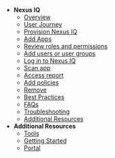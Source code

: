 - **Nexus IQ**
  - [Overview](nexus-iq/nexus-iq-overview)
  -	[User Journey](nexus-iq/nexus-iq-user-journey)
  - [Provision Nexus IQ](nexus-iq/nexus-iq-provision)
  -	[Add Apps](nexus-iq/nexus-iq-add-apps)
  -	[Review roles and permissions](nexus-iq/nexus-iq-roles-and-permissions)
  - [Add users or user groups](nexus-iq/nexus-iq-add)
  - [Log in to Nexus IQ](nexus-iq/nexus-iq-log-in)
  - [Scan app](nexus-iq/nexus-iq-scan)
  - [Access report](nexus-iq/nexus-iq-access-report)
  - [Add policies](nexus-iq/nexus-iq-add-policy)
  -	[Remove](nexus-iq/nexus-iq-remove)    
  - [Best Practices](nexus-iq/nexus-iq-best-practices)
  - [FAQs](nexus-iq/nexus-iq-faqs)
  - [Troubleshooting](nexus-iq/nexus-iq-troubleshooting)
  - [Additional Resources](nexus-iq/nexus-iq-additional-resources)     
- **Additional Resources**
  - [Tools](https://docs.developer.tech.gov.sg/docs/ship-hats-tools/#/tools-overview)
  - [Getting Started](https://docs.developer.tech.gov.sg/docs/ship-hats-getting-started/#/)
  - [Portal](https://docs.developer.tech.gov.sg/docs/ship-hats-portal/#/ship-hats-portal-overview)  

<!--
  -	[Modify](nexus-iq/nexus-iq-modify)
-->  